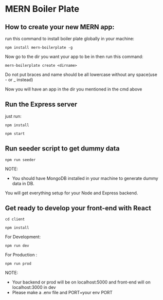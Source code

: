 # MERN Boiler Plate
## How to create your new MERN app:

run this command to install boiler plate globally in your machine:

``` 
npm install mern-boilerplate -g
```

Now go to the dir you want your app to be in then run this command:

``` 
mern-boilerplate create <dirname>
```

Do not put braces and name should be all lowercase without any space(use - or _ instead)

Now you will have an app in the dir you mentioned in the cmd above

## Run the Express server

just run: 

``` 
npm install
```

``` 
npm start
```

## Run seeder script to get dummy data

``` 
npm run seeder
```

NOTE: 
* You should have MongoDB installed in your machine to generate dummy data in DB.

You will get everything setup for your Node and Express backend.

## Get ready to develop your front-end with React 

``` 
cd client
```

``` 
npm install
```

For Development: 

``` 
npm run dev
```

For Production : 

``` 
npm run prod
```

NOTE: 
* Your backend or prod will be on localhost:5000 and front-end will on localhost:3000 in dev
* Please make a .env file and PORT=your env PORT 
